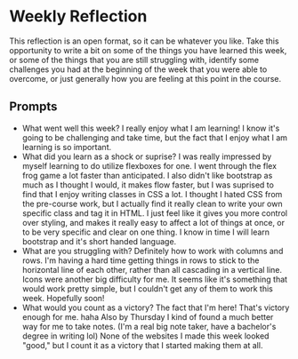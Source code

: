 # Weekly Reflection
This reflection is an open format, so it can be whatever you like. Take this opportunity to write a bit on some of the things you have learned this week, or some of the things that you are still struggling with, identify some challenges you had at the beginning of the week that you were able to overcome, or just generally how you are feeling at this point in the course.

## Prompts
- What went well this week? I really enjoy what I am learning! I know it's going to be challenging and take time, but the fact that I enjoy what I am learning is so important. 
- What did you learn as a shock or suprise? I was really impressed by myself learning to do utilize flexboxes for one. I went through the flex frog game a lot faster than anticipated. I also didn't like bootstrap as much as I thought I would, it makes flow faster, but I was suprised to find that I enjoy writing classes in CSS a lot. I thought I hated CSS from the pre-course work, but I actually find it really clean to write your own specific class and tag it in HTML. I just feel like it gives you more control over styling, and makes it really easy to affect a lot of things at once, or to be very specific and clear on one thing. I know in time I will learn bootstrap and it's short handed language.
- What are you struggling with? Definitely how to work with columns and rows. I'm having a hard time getting things in rows to stick to the horizontal line of each other, rather than all cascading in a vertical line. Icons were another big difficulty for me. It seems like it's something that would work pretty simple, but I couldn't get any of them to work this week. Hopefully soon!
- What would you count as a victory? The fact that I'm here! That's victory enough for me. haha Also by Thursday I kind of found a much better way for me to take notes. (I'm a real big note taker, have a bachelor's degree in writing lol) None of the websites I made this week looked "good," but I count it as a victory that I started making them at all.